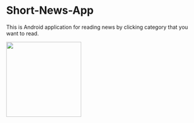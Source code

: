 # Short-News-App
This is Android application for reading news by clicking category that you want to read.

<img src="Screenshot_2021-09-13-14-21-30-28_c0eaca4fde2e67c22f539076f3e5e518.jpg" width="200"> 
